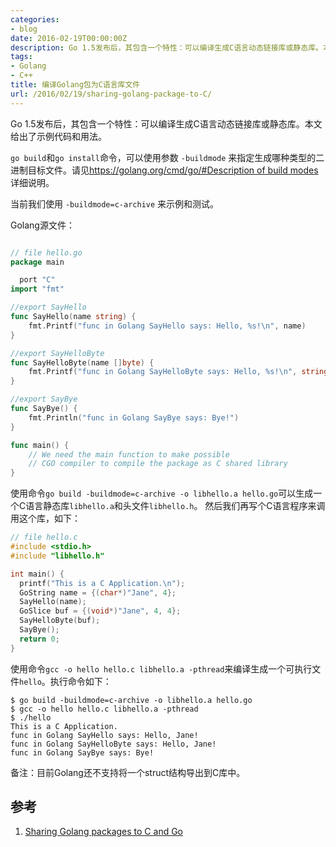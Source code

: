 ```yaml
---
categories:
- blog
date: 2016-02-19T00:00:00Z
description: Go 1.5发布后，其包含一个特性：可以编译生成C语言动态链接库或静态库。本文给出了示例代码和用法。
tags:
- Golang
- C++
title: 编译Golang包为C语言库文件
url: /2016/02/19/sharing-golang-package-to-C/
---
```


Go 1.5发布后，其包含一个特性：可以编译生成C语言动态链接库或静态库。本文给出了示例代码和用法。

`go build`和`go install`命令，可以使用参数 `-buildmode` 来指定生成哪种类型的二进制目标文件。请见[https://golang.org/cmd/go/#Description of build modes](https://golang.org/cmd/go/) 详细说明。

当前我们使用 `-buildmode=c-archive` 来示例和测试。

Golang源文件：

```go

// file hello.go
package main

  port "C"
import "fmt"

//export SayHello
func SayHello(name string) {
    fmt.Printf("func in Golang SayHello says: Hello, %s!\n", name)
}

//export SayHelloByte
func SayHelloByte(name []byte) {
    fmt.Printf("func in Golang SayHelloByte says: Hello, %s!\n", string(name))
}

//export SayBye
func SayBye() {
    fmt.Println("func in Golang SayBye says: Bye!")
}

func main() {
    // We need the main function to make possible
    // CGO compiler to compile the package as C shared library
}
```

使用命令`go build -buildmode=c-archive -o libhello.a hello.go`可以生成一个C语言静态库`libhello.a`和头文件`libhello.h`。
然后我们再写个C语言程序来调用这个库，如下：

```c
// file hello.c
#include <stdio.h>
#include "libhello.h"

int main() {
  printf("This is a C Application.\n");
  GoString name = {(char*)"Jane", 4};
  SayHello(name);
  GoSlice buf = {(void*)"Jane", 4, 4};
  SayHelloByte(buf);
  SayBye();
  return 0;
}
```

使用命令`gcc -o hello hello.c libhello.a -pthread`来编译生成一个可执行文件`hello`。执行命令如下：

```shell
$ go build -buildmode=c-archive -o libhello.a hello.go
$ gcc -o hello hello.c libhello.a -pthread
$ ./hello 
This is a C Application.
func in Golang SayHello says: Hello, Jane!
func in Golang SayHelloByte says: Hello, Jane!
func in Golang SayBye says: Bye!
```

备注：目前Golang还不支持将一个struct结构导出到C库中。

## 参考

1. [Sharing Golang packages to C and Go](http://blog.ralch.com/tutorial/golang-sharing-libraries/)





